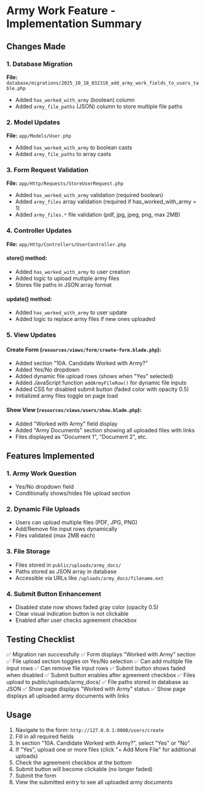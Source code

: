 # Army Work Feature - Implementation Summary

## Changes Made

### 1. Database Migration
**File:** `database/migrations/2025_10_18_032318_add_army_work_fields_to_users_table.php`
- Added `has_worked_with_army` (boolean) column
- Added `army_file_paths` (JSON) column to store multiple file paths

### 2. Model Updates
**File:** `app/Models/User.php`
- Added `has_worked_with_army` to boolean casts
- Added `army_file_paths` to array casts

### 3. Form Request Validation
**File:** `app/Http/Requests/StoreUserRequest.php`
- Added `has_worked_with_army` validation (required boolean)
- Added `army_files` array validation (required if has_worked_with_army = 1)
- Added `army_files.*` file validation (pdf, jpg, jpeg, png, max 2MB)

### 4. Controller Updates
**File:** `app/Http/Controllers/UserController.php`

#### store() method:
- Added `has_worked_with_army` to user creation
- Added logic to upload multiple army files
- Stores file paths in JSON array format

#### update() method:
- Added `has_worked_with_army` to user update
- Added logic to replace army files if new ones uploaded

### 5. View Updates

#### Create Form (`resources/views/form/create-form.blade.php`):
- Added section "10A. Candidate Worked with Army?"
- Added Yes/No dropdown
- Added dynamic file upload rows (shows when "Yes" selected)
- Added JavaScript function `addArmyFileRow()` for dynamic file inputs
- Added CSS for disabled submit button (faded color with opacity 0.5)
- Initialized army files toggle on page load

#### Show View (`resources/views/users/show.blade.php`):
- Added "Worked with Army" field display
- Added "Army Documents" section showing all uploaded files with links
- Files displayed as "Document 1", "Document 2", etc.

## Features Implemented

### 1. Army Work Question
- Yes/No dropdown field
- Conditionally shows/hides file upload section

### 2. Dynamic File Uploads
- Users can upload multiple files (PDF, JPG, PNG)
- Add/Remove file input rows dynamically
- Files validated (max 2MB each)

### 3. File Storage
- Files stored in `public/uploads/army_docs/`
- Paths stored as JSON array in database
- Accessible via URLs like `/uploads/army_docs/filename.ext`

### 4. Submit Button Enhancement
- Disabled state now shows faded gray color (opacity 0.5)
- Clear visual indication button is not clickable
- Enabled after user checks agreement checkbox

## Testing Checklist

✅ Migration ran successfully
✅ Form displays "Worked with Army" section
✅ File upload section toggles on Yes/No selection
✅ Can add multiple file input rows
✅ Can remove file input rows
✅ Submit button shows faded when disabled
✅ Submit button enables after agreement checkbox
✅ Files upload to public/uploads/army_docs/
✅ File paths stored in database as JSON
✅ Show page displays "Worked with Army" status
✅ Show page displays all uploaded army documents with links

## Usage

1. Navigate to the form: `http://127.0.0.1:8000/users/create`
2. Fill in all required fields
3. In section "10A. Candidate Worked with Army?", select "Yes" or "No"
4. If "Yes", upload one or more files (click "+ Add More File" for additional uploads)
5. Check the agreement checkbox at the bottom
6. Submit button will become clickable (no longer faded)
7. Submit the form
8. View the submitted entry to see all uploaded army documents
